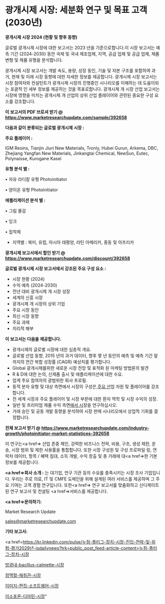 # 광개시제 시장: 세분화 연구 및 목표 고객(2030년)

<strong>광개시제 시장 2024 (현황 및 향후 동향)</strong>

글로벌 광개시제 시장에 대한 보고서는 2023 년을 기준으로합니다.이 시장 보고서는 예측 기간 (2024-2030) 동안 국제 및 국내 제조업체, 지역, 공급 업체 및 공급 업체, 제품 변형 및 제품 유형을 분석합니다.

광개시제 시장 보고서는 개발 속도, 용량, 성장 동인, 기술 및 자본 구조를 포함하여 과거, 현재 및 미래 시장 동향에 대한 자세한 정보를 제공합니다. 광개시제 시장 보고서는 시장 참여자와 컨설턴트가 광개시제 시장의 진행중인 시나리오를 이해하는 데 도움이되는 포괄적 인 세부 정보를 제공하는 것을 목표로합니다. 광개시제 개 시장 산업 보고서는 시장에 영향을 미치는 광개시제 개 산업의 상위 산업 플레이어와 관련된 중요한 구성 요소를 강조합니다.



<strong>이 보고서의 PDF 브로셔 받기 @ <a href=https://www.marketresearchupdate.com/sample/392658>https://www.marketresearchupdate.com/sample/392658</a></strong>



<strong>다음과 같이 분류되는 글로벌 광개시제 시장 :</strong>



<strong>주요 플레이어 :</strong>

IGM Resins, Tianjin Jiuri New Materials, Tronly, Hubei Gurun, Arkema, DBC, Zhejiang Yangfan New Materials, Jinkangtai Chemical, NewSun, Eutec, Polynaisse, Kurogane Kasei



<strong>유형 분석 별 :</strong>

• 자유 라디칼 유형 Photoinitiator

• 양이온 유형 Photoinitiator



<strong>애플리케이션 분석 별 :</strong>

• 그림 물감

• 잉크

• 접착제

<ul>
  <li>지역별 : 북미, 유럽, 아시아 태평양, 라틴 아메리카, 중동 및 아프리카</li>
</ul>


<strong>광개시제 보고서에서 할인 받기 @ <a href=https://www.marketresearchupdate.com/discount/392658>https://www.marketresearchupdate.com/discount/392658</a></strong>



<strong>글로벌 광개시제 시장 보고서에서 강조된 주요 구성 요소 :</strong>
<ul>
  <li>시장 현황 (2024)</li>
  <li>수익 예측 (2024-2030)</li>
  <li>전년 대비 광개시제 개 시장 성장</li>
  <li>세계의 신흥 시장</li>
  <li>광개시제 개 시장의 상위 기업</li>
  <li>주요 시장 동인</li>
  <li>최신 시장 동향</li>
  <li>주요 과제</li>
  <li>지리적 해부</li>
</ul>


<strong>이 보고서는 다음을 제공합니다.</strong>
<ul>
  <li>광개시제의 글로벌 시장에 대한 심층적 개요.</li>
  <li>글로벌 산업 동향, 2015 년의 과거 데이터, 향후 몇 년 동안의 예측 및 예측 기간 말까지의 연간 복합 성장률 (CAGR) 예상치를 평가합니다.</li>
  <li>Global 광개시제를위한 새로운 시장 전망 및 표적화 된 마케팅 방법론의 발견</li>
  <li>R &amp; D에 대한 논의, 신제품 출시 및 애플리케이션에 대한 수요.</li>
  <li>업계 주요 참여자의 광범위한 회사 프로필.</li>
  <li>동적 분자 유형 및 대상 측면에서 시장의 구성은<a href=> 주요 산</a>업 자원 및 플레이어를 강조합니다.</li>
  <li>전 세계 시장과 주요 플레이어 및 시장 부문에 대한 환자 역학 및 시장 수익의 성장.</li>
  <li>일반 및 프리미엄 제품 수익 측면<a href=>에서 시</a>장을 연구하십시오.</li>
  <li>거래 승인 및 공동 개발 동향을 분석하여 시장 판매 시나리오에서 상업적 기회를 결정합니다.</li>
</ul>



<strong>전체 보고서 받기 @ <a href=https://www.marketresearchupdate.com/industry-growth/photoinitiator-market-statistices-392658>https://www.marketresearchupdate.com/industry-growth/photoinitiator-market-statistices-392658</a></strong>

이 연구는<a href=> 산업 존중</a> 체인, 강력한 비즈니스 전략, 비용, 구조, 생성 제한, 운송, 시장 범위 및 제한 사용률을 통합합니다. 또한 시장 구성원 및 구성 프로파일 링, 연락처 데이터, 항목 / 혜택 침대, 소득 개발, 수익 창출 및 총 거래에 대<a href=>한 기본 </a>정보를 제공합니다.



<strong><a href=>회사 소</a>개 :</strong>
는 대기업, 연구 기관 등의 수요를 충족시키는 시장 조사 기업입니다. 우리는 주로 의료, IT 및 CMFE 도메인을 위해 설계된 여러 서비스를 제공하며 그 주요 기여는 고객 경험 연구입니다. 또한<a href=> 연구 보</a>고서를 맞춤화하고 신디케이트 된 연구 보고서 및 컨설팅 <a href=>서비스</a>를 제공합니다.



<strong><a href=>문의하기:</a></strong>

Market Research Update

sales@marketresearchupdate.com



<strong>기타 보고서:</strong>

<a href=https://kr.linkedin.com/pulse/누점-플러그-장치-시장-진입-전략-및-위험-평가2029년-isdailynews?trk=public_post_feed-article-content>누점-플러그-장치-시장</a>

<a href=https://www.linkedin.com/pulse/방광내-bacillus-calmette-시장-진입-전략-및-위험-평가2029년/>방광내-bacillus-calmette-시장</a>

<a href=https://www.linkedin.com/pulse/정맥혈-채취관-시장-규모-및-성장-2023-isdailynews-4okjf/>정맥혈-채취관-시장</a>

<a href=https://www.linkedin.com/pulse/이미지-편집-소프트웨어-시장-경쟁-분석-및-성장-잠재력-2029-analytics-alchemy-360-analysis-6owif/>이미지-편집-소프트웨어-시장</a>

<a href=https://www.linkedin.com/pulse/이소포론-디아민-시장-동향-및-성장-전망-market-matrix-musings-analysis-f25rc/>이소포론-디아민-시장</a>"
